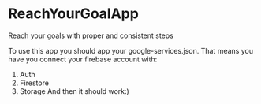 # ReachYourGoalApp
Reach your goals with proper and consistent steps

To use this app you should app your google-services.json. That means you have you connect your firebase account with:
1. Auth
2. Firestore
3. Storage
And then it should work:)
